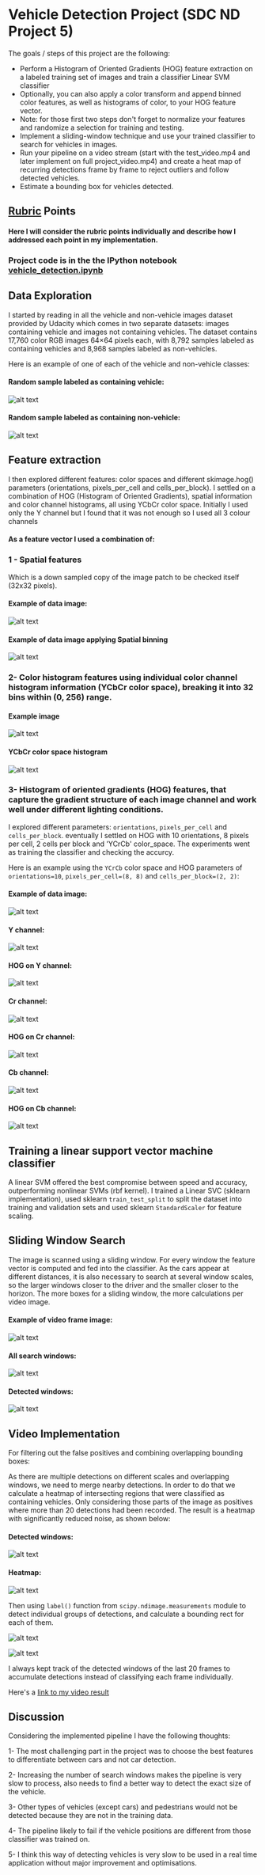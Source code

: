 

# Vehicle Detection Project (SDC ND Project 5)

The goals / steps of this project are the following:

* Perform a Histogram of Oriented Gradients (HOG) feature extraction on a labeled training set of images and train a classifier Linear SVM classifier
* Optionally, you can also apply a color transform and append binned color features, as well as histograms of color, to your HOG feature vector. 
* Note: for those first two steps don't forget to normalize your features and randomize a selection for training and testing.
* Implement a sliding-window technique and use your trained classifier to search for vehicles in images.
* Run your pipeline on a video stream (start with the test_video.mp4 and later implement on full project_video.mp4) and create a heat map of recurring detections frame by frame to reject outliers and follow detected vehicles.
* Estimate a bounding box for vehicles detected.


## [Rubric](https://review.udacity.com/#!/rubrics/513/view) Points
#### Here I will consider the rubric points individually and describe how I addressed each point in my implementation.  


### Project code is in the the IPython notebook [vehicle_detection.ipynb](vehicle_detection.ipynb)


## Data Exploration

I started by reading in all the vehicle and non-vehicle images dataset provided by Udacity which comes in two separate datasets: images containing vehicle and images not containing vehicles. The dataset contains 17,760 color RGB images 64×64 pixels each, with 8,792 samples labeled as containing vehicles and 8,968 samples labeled as non-vehicles.

Here is an example of one of each of the vehicle and non-vehicle classes:

#### Random sample labeled as containing vehicle:
![alt text](output_images/example_vehicle_data_images.jpg)


#### Random sample labeled as containing non-vehicle:
![alt text](output_images/example_non_vehicle_data_images.jpg)



## Feature extraction

I then explored different features: color spaces and different skimage.hog() parameters (orientations, pixels_per_cell and cells_per_block). I settled on a combination of HOG (Histogram of Oriented Gradients), spatial information and color channel histograms, all using YCbCr color space. Initially I used only the Y channel but I found that it was not enough so I used all 3 colour channels

#### As a feature vector I used a combination of:

### 1 - Spatial features 
Which is a down sampled copy of the image patch to be checked itself (32x32 pixels).

#### Example of data image:
![alt text](output_images/image_example_2.jpg)

#### Example of data image applying Spatial binning
![alt text](output_images/image_example_2_spatial_binning.jpg)


### 2- Color histogram features using individual color channel histogram information (YCbCr color space), breaking it into 32 bins within (0, 256) range.

#### Example image
![alt text](output_images/image_example_2.jpg)

#### YCbCr color space histogram
![alt text](output_images/image_example_2_YCrCb_Histogram.jpg)


### 3- Histogram of oriented gradients (HOG) features, that capture the gradient structure of each image channel and work well under different lighting conditions.

I explored different parameters: `orientations`, `pixels_per_cell` and `cells_per_block`. eventually I settled on HOG with 10 orientations, 8 pixels per cell, 2 cells per block and 'YCrCb' color_space. The experiments went as training the classifier and checking the accurcy. 

Here is an example using the `YCrCb` color space and HOG parameters of `orientations=10`, `pixels_per_cell=(8, 8)` and `cells_per_block=(2, 2)`:

#### Example of data image:
![alt text](output_images/image_example_2.jpg)

#### Y channel:
![alt text](output_images/image_example_2_Y_channel.jpg)

#### HOG on Y channel:
![alt text](output_images/image_example_2_Y_channel_HOG.jpg)

#### Cr channel:
![alt text](output_images/image_example_2_Cr_channel.jpg)

#### HOG on Cr channel:
![alt text](output_images/image_example_2_Cr_channel_HOG.jpg)


#### Cb channel:
![alt text](output_images/image_example_2_Cb_channel.jpg)

#### HOG on Cb channel:
![alt text](output_images/image_example_2_Cb_channel_HOG.jpg)


## Training a linear support vector machine classifier
A linear SVM offered the best compromise between speed and accuracy, outperforming nonlinear SVMs (rbf kernel). I trained a Linear SVC (sklearn implementation), used sklearn `train_test_split` to split the dataset into training and validation sets and used sklearn `StandardScaler` for feature scaling.


## Sliding Window Search

The image is scanned using a sliding window. For every window the feature vector is computed and fed into the classifier.
As the cars appear at different distances, it is also necessary to search at several window scales, so the larger windows closer to the driver and the smaller closer to the horizon. The more boxes for a sliding window, the more calculations per video image.

#### Example of video frame image:
![alt text](test_images/test6.jpg)

#### All search windows:
![alt text](output_images/search_windows_different_scales.jpg)

#### Detected windows:
![alt text](output_images/Hot_windows.jpg)


## Video Implementation

For filtering out the false positives and combining overlapping bounding boxes:

As there are multiple detections on different scales and overlapping windows, we need to merge nearby detections. In order to do that we calculate a heatmap of intersecting regions that were classified as containing vehicles. Only considering those parts of the image as positives where more than 20 detections had been recorded. The result is a heatmap with significantly reduced noise, as shown below:

#### Detected windows:
![alt text](output_images/Hot_windows.jpg)

#### Heatmap:
![alt text](output_images/heat_map.jpg)

Then using `label()` function from `scipy.ndimage.measurements` module to detect individual groups of detections, and calculate a bounding rect for each of them.

![alt text](output_images/labeled_image.jpg)


![alt text](output_images/labeled_regions_image.jpg)

I always kept track of the detected windows of the last 20 frames to accumulate detections instead of classifying each frame individually.

Here's a [link to my video result](output_project_video.mp4)



## Discussion

Considering the implemented pipeline I have the following thoughts:

1- The most challenging part in the project was to choose the best features to differentiate between cars and not car detection.

2- Increasing the number of search windows makes the pipeline is very slow to process, also needs to find a better way to detect the exact size of the vehicle.

3- Other types of vehicles (except cars) and pedestrians would not be detected because they are not in the training data.

4-  The pipeline likely to fail if the vehicle positions are different from those classifier was trained on.

5- I think this way of detecting vehicles is very slow to be used in a real time application without major improvement and optimisations.
